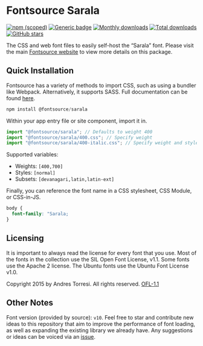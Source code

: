 # Fontsource Sarala

[![npm (scoped)](https://img.shields.io/npm/v/@fontsource/sarala?color=brightgreen)](https://www.npmjs.com/package/@fontsource/sarala) [![Generic badge](https://img.shields.io/badge/fontsource-passing-brightgreen)](https://github.com/fontsource/fontsource) [![Monthly downloads](https://badgen.net/npm/dm/@fontsource/sarala)](https://github.com/fontsource/fontsource) [![Total downloads](https://badgen.net/npm/dt/@fontsource/sarala)](https://github.com/fontsource/fontsource) [![GitHub stars](https://img.shields.io/github/stars/fontsource/fontsource.svg?style=social&label=Star)](https://github.com/fontsource/fontsource/stargazers)

The CSS and web font files to easily self-host the “Sarala” font. Please visit the main [Fontsource website](https://fontsource.org/fonts/sarala) to view more details on this package.

## Quick Installation

Fontsource has a variety of methods to import CSS, such as using a bundler like Webpack. Alternatively, it supports SASS. Full documentation can be found [here](https://fontsource.org/docs/introduction).

```javascript
npm install @fontsource/sarala
```

Within your app entry file or site component, import it in.

```javascript
import "@fontsource/sarala"; // Defaults to weight 400
import "@fontsource/sarala/400.css"; // Specify weight
import "@fontsource/sarala/400-italic.css"; // Specify weight and style

```

Supported variables:
- Weights: `[400,700]`
- Styles: `[normal]`
- Subsets: `[devanagari,latin,latin-ext]`

Finally, you can reference the font name in a CSS stylesheet, CSS Module, or CSS-in-JS.

```css
body {
  font-family: "Sarala;
}
```

## Licensing
It is important to always read the license for every font that you use.
Most of the fonts in the collection use the SIL Open Font License, v1.1. Some fonts use the Apache 2 license. The Ubuntu fonts use the Ubuntu Font License v1.0.

Copyright 2015 by Andres Torresi. All rights reserved.
[OFL-1.1](http://scripts.sil.org/OFL)

## Other Notes
Font version (provided by source): `v10`.
Feel free to star and contribute new ideas to this repository that aim to improve the performance of font loading, as well as expanding the existing library we already have. Any suggestions or ideas can be voiced via an [issue](https://github.com/fontsource/fontsource/issues).